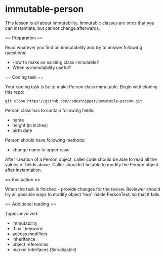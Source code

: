 # immutable-person

This lesson is all about immutability. Immutable classes are ones that you can instantiate, but cannot change afterwards.

== Preparation ==

Read whatever you find on immutability and try to answer following questions:
- How to make an existing class immutable?
- When is immutability useful?

== Coding task ==

Your coding task is be to make Person class immutable.
Begin with cloning this repo:

`git clone https://github.com/codeshnippet/immutable-person.git`

Person class has to contain following fields:
- name
- height (in inches)
- birth date

Person should have following methods:
- change name to upper case

After creation of a Person object, caller code should be able to read all the values of fields above.
Caller shouldn't be able to modify the Person object after instantiation.

== Evaluation ==

When the task is finished - provide changes for the review. Reviewer should try all possible ways to modify object 'two' inside PersonTest, so that it fails.

== Additional reading ==

Topics involved:
- immutability
- 'final' keyword
- access modifiers
- inheritance
- object references
- marker interfaces (Serializable)
